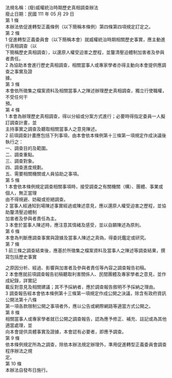 法規名稱：(廢)威權統治時期歷史真相調查辦法  
廢止日期：民國 111 年 05 月 29 日  
第 1 條  
本辦法依促進轉型正義條例（以下簡稱本條例）第四條第四項規定訂定之。  
第 2 條  
1 促進轉型正義委員會（以下簡稱本會）就威權統治時期相關歷史事實，應主動進行真相調查（以  
下簡稱歷史真相調查），以還原人權受迫害之歷程，並釐清壓迫體制加害者及參與者責任。  
2 為協助本會進行歷史真相調查，相關當事人或專家學者亦得主動向本會提供應調查之事實及證  
據。  
第 3 條  
本會依所徵集之檔案資料及相關當事人之陳述辦理歷史真相調查，獨立行使職權，不受任何干  
預。  
第 4 條  
1 本會為辦理歷史真相調查，得以分組或分案方式進行；必要時得指定委員一人擬訂調查計畫，並  
主持事實之調查及聽取相關當事人之意見陳述。  
2 前項調查計畫應包括下列事項，由本會依本條例第十三條第一項規定作成決議後執行之：  
一、調查目的及範圍。  
二、調查重點。  
三、調查對象。  
四、調查進度規劃。  
五、需要相關機關或人員協助之事項。  
第 5 條  
1 本會依本條例規定調查相關事項時，接受調查之有關機關（構）、團體、事業或個人，無正當理  
由不得規避、妨礙或拒絕調查。  
2 當事人經通知到場陳述事實經過或陳述意見，應以還原人權受迫害之歷程，並協助釐清壓迫體制  
加害者及參與者責任為主。  
3 本會於當事人陳述時，應注意其情緒及感受，並以自願陳述為原則。  
第 6 條  
本會為判斷應調查事實與證據及當事人陳述之真偽，得委託鑑定或研究。  
第 7 條  
1 前三條之調查結束後，應基於所徵集之檔案資料及當事人之陳述等調查結果，撰寫包括歷史事實  


之原因分析、經過、影響與加害者及參與者責任等內容之調查報告初稿。  
2 本會應就前項調查報告初稿聽取利害關係人、民間團體及專家學者之意見，並作成紀錄，詳實記  
載反對意見及相關建議；其不予採納者，應於調查報告敘明不予採納之理由。  
3 調查報告經本會依本條例第十三條第一項規定作成公開之決議，除含有政府資訊公開法第十八條  
第一項各款限制公開之事項者外，應以公告或網際網路等適當方式公開之。  
第 8 條  
相關當事人或專家學者就已公開之調查報告，認為應予修正、補充、註記或為其他適當處理，並  
向本會提供具體事實及證據，本會認有必要者，即應予調查。  
第 9 條  
依本條例規定所為之調查，除依本辦法規定辦理外，準用促進轉型正義委員會調查程序辦法之規  
定。  
第 10 條  
本辦法自發布日施行。  


